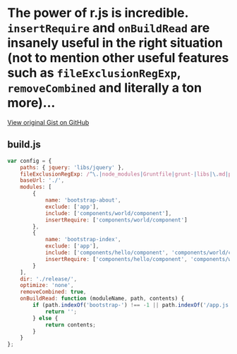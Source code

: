 # The power of r.js is incredible. `insertRequire` and `onBuildRead` are insanely useful in the right situation (not to mention other useful features such as `fileExclusionRegExp`, `removeCombined` and literally a ton more)...

[View original Gist on GitHub](https://gist.github.com/Integralist/5896921)

## build.js

```javascript
var config = {
    paths: { jquery: 'libs/jquery' },
    fileExclusionRegExp: /^\.|node_modules|Gruntfile|grunt-|libs|\.md|package.json/,
    baseUrl: './',
    modules: [
        { 
            name: 'bootstrap-about', 
            exclude: ['app'], 
            include: ['components/world/component'], 
            insertRequire: ['components/world/component'] 
        },
        { 
            name: 'bootstrap-index', 
            exclude: ['app'], 
            include: ['components/hello/component', 'components/world/component'], 
            insertRequire: ['components/hello/component', 'components/world/component'] 
        }
    ],
    dir: './release/',
    optimize: 'none',
    removeCombined: true,
    onBuildRead: function (moduleName, path, contents) {
        if (path.indexOf('bootstrap-') !== -1 || path.indexOf('/app.js') !== -1) {
            return '';
        } else {
            return contents;
        }
    }
};
```


